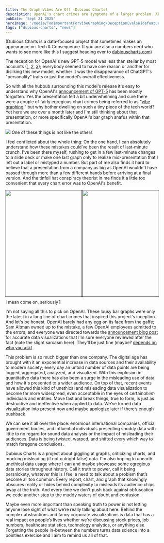 ```yaml
---
title: The Graph Vibes Are Off (Dubious Charts)
description: OpenAI's chart crimes are symptoms of a larger problem. Aka the straw that broke the camel's y-axis (I know I hate me too)
pubDate: 'Sept 21 2025'
heroImage: '/media/TooImportantForVibeGraphing/DeceptionEvalsWidefeatured.png'
tags: ["dubious-charts", "news"]
---
```

(Dubious Charts is a data-focused project that sometimes makes an appearance on Tech & Consequence. If you are also a numbers nerd who wants to see more like this I suggest heading over to [dubiouscharts.com](https://dubiouscharts.com/))


The reception for OpenAI's new GPT-5 model was less than stellar by most accounts ([1](https://www.theverge.com/openai/759755/gpt-5-failed-the-hype-test-sam-altman-openai), [2](https://www.wired.com/story/openai-gpt-5-backlash-sam-altman/), [3](https://futurism.com/gpt-5-disaster)); everybody seemed to have one reason or another for disliking this new model, whether it was the disappearance of ChatGPT's "personality" traits or just the model's overall effectiveness.

So with all the hubbub surrounding this model's release it's easy to understand why OpenAI's [announcement of GPT-5](https://www.youtube.com/watch?v=0Uu_VJeVVfo) has been mostly forgotten. Yes the presentation felt a bit underwhelming and sure there were a couple of fairly egregious chart crimes being referred to as “[vibe graphing,](https://www.theverge.com/news/756444/openai-gpt-5-vibe-graphing-chart-crime)” but why bother dwelling on such a tiny piece of the tech world? Yet here we are over a month later and I'm still thinking about that presentation, or more specifically OpenAI's bar graph snafus within that presentation.

<div class="img-section">
  <img src="/media/TooImportantForVibeGraphing/AcademicWide.png"></img>
  One of these things is not like the others
</div>

I feel conflicted about the whole thing: On the one hand, I can absolutely understand how these mistakes could’ve been the result of last-minute crunch. I've been there myself, rushing to get in a few last-minute changes to a slide deck or make one last graph only to realize mid-presentation that I left out a label or mistyped a number. But part of me also finds it hard to believe that a presentation from a company as big as OpenAI wouldn't have passed through more than a few different hands before arriving at a final version. And the tinfoil hat conspiracy theorist in me finds it a little too convenient that every chart error was to OpenAI's benefit.


<div class="img-section">
	<div style="display: flex; justify-content: center; padding-bottom: .5rem;">
		  <img src="/media/TooImportantForVibeGraphing/DeceptionEvalsClose.png" style="border: 1px solid black; height: 350px; max-width: 50%; margin: 0px; object-fit: fill;"></img>
		  <img src="/media/TooImportantForVibeGraphing/AcademicClose.png" style="border: 1px solid black; height: 350px; max-width: 50%; margin: 0px; object-fit: fill;"></img>
	  </div>
  I mean come on, seriously?!
</div>

I'm not saying all this to pick on OpenAI. These lousy bar graphs were only the latest in a long line of chart crimes that inspired this project's inception. And let's be honest, OpenAI barely had any egg on its face from the gaffe; Sam Altman owned up to the mistake, a few OpenAI employees admitted to the errors, and everyone was directed towards the [announcement blog post](https://openai.com/index/introducing-gpt-5/) for accurate data visualizations that I'm sure everyone reviewed after the fact (note the slight sarcasm here). They’ll be just fine (maybe? [depends on who you ask](https://www.wheresyoured.at/the-haters-gui/)).

This problem is so much bigger than one company. The digital age has brought with it an exponential increase in data sources and their availability to modern society; every day an untold number of data points are being logged, aggregated, analyzed, and visualized. With this explosion in quantitative data there has also been a surge in the misleading use of data and how it's presented to a wider audience. On top of that, recent events have allowed this kind of unethical and misleading data visualization to become far more widespread, even acceptable in the eyes of certain*ahem* individuals and entities. Move fast and break things, true to form, is just as destructive and ineffective when applied to data. We’ve turned data visualization into present now and maybe apologize later if there’s enough pushback.

We can see it all over the place: enormous international companies, official government bodies, and influential individuals presenting shoddy data with little to no regard for sound data analysis or the impact of misleading their audiences. Data is being twisted, warped, and shifted every which way to match foregone conclusions.

Dubious Charts is a project about giggling at graphs, criticizing charts, and mocking misleading (if not outright false) data. I'm also hoping to unearth unethical data usage where I can and maybe showcase some egregious data stories throughout history. Call it truth to power, call it being persnickety, whatever this is I feel a need to talk about a problem that’s become all too common. Every report, chart, and graph that knowingly obscures reality or hides behind complexity to misleads its audience chips away at the truth. And every time we don't push back against obfuscation we cede another step to the muddy waters of doubt and confusion.

Maybe even more important than speaking truth to power is not letting anyone lose sight of what we’re really talking about here. Behind the complex abstractions and fancy corporate visualizations is data that has a real impact on people’s lives whether we’re discussing stock prices, job numbers, healthcare statistics, technology analytics, or anything else. Forgetting the people in-between the numbers turns data science into a pointless exercise and I aim to remind us all of that.